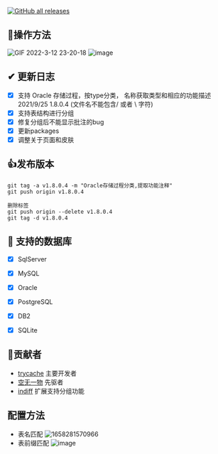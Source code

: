 [![GitHub all releases](https://img.shields.io/github/downloads/indiff/DBCHM/total)](https://github.com/indiff/DBCHM/releases/tag/v1.8.0.4)

## 🧨操作方法
![GIF 2022-3-12 23-20-18](https://user-images.githubusercontent.com/501276/158024086-a74b1709-109e-4e7d-abf3-c82e47b8681c.gif)
![image](https://user-images.githubusercontent.com/501276/158024130-be80481e-6524-4be2-afdd-533e96d1a911.png)

## ✔ 更新日志
- [x] 支持 Oracle 存储过程，按type分类， 名称获取类型和相应的功能描述 2021/9/25 1.8.0.4 (文件名不能包含/ 或者 \ 字符)
- [x] 支持表结构进行分组
- [x] 修复分组后不能显示批注的bug
- [x] 更新packages
- [x] 调整关于页面和皮肤
## 👍发布版本
```
git tag -a v1.8.0.4 -m "Oracle存储过程分类,提取功能注释"
git push origin v1.8.0.4

删除标签 
git push origin --delete v1.8.0.4
git tag -d v1.8.0.4
```
## 🎯 支持的数据库
- [x] SqlServer
- [x] MySQL
- [x] Oracle
- [x] PostgreSQL
- [x] DB2
- [x] SQLite


## 💪贡献者

- [trycache](https://gitee.com/trycache) 主要开发者
- [空无一物](https://gitee.com/dotnetchina/) 先驱者
- [indiff](https://github.com/indiff/) 扩展支持分组功能


## 配置方法
- 表名匹配
![1658281570966](https://user-images.githubusercontent.com/501276/179877968-71d97d1b-35e6-4053-8820-600792a711b7.png)
- 表前缀匹配
![image](https://user-images.githubusercontent.com/501276/179878028-701bf656-69ca-44c7-96f7-6ab6360acd5f.png)



